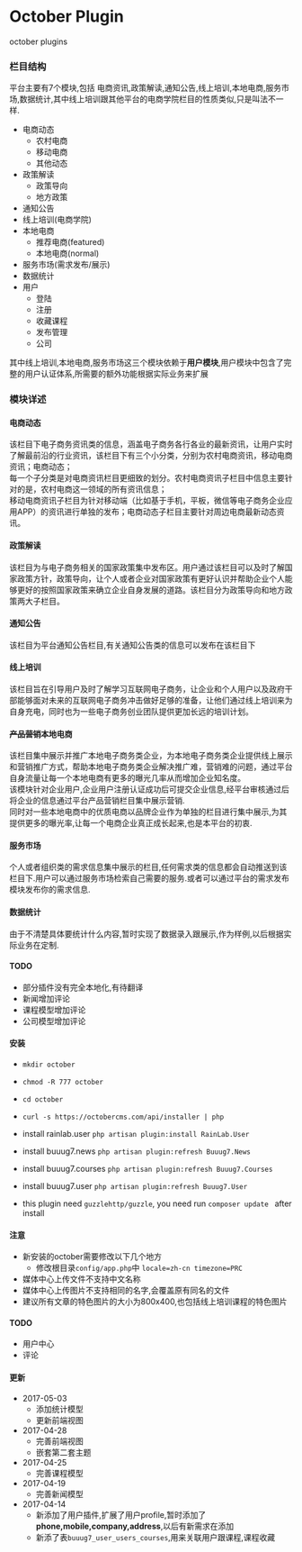 # October Plugin
october plugins


### 栏目结构
平台主要有7个模块,包括 电商资讯,政策解读,通知公告,线上培训,本地电商,服务市场,数据统计,其中线上培训跟其他平台的电商学院栏目的性质类似,只是叫法不一样.

+ 电商动态
    + 农村电商
    + 移动电商
    + 其他动态
+ 政策解读
    - 政策导向
    - 地方政策
+ 通知公告    
+ 线上培训(电商学院)
+ 本地电商
    - 推荐电商(featured)
    - 本地电商(normal)
+ 服务市场(需求发布/展示)
+ 数据统计
+ 用户
    + 登陆
    + 注册
    + 收藏课程
    + 发布管理
    + 公司

其中线上培训,本地电商,服务市场这三个模块依赖于**用户模块**,用户模块中包含了完整的用户认证体系,所需要的额外功能根据实际业务来扩展

### 模块详述
#### 电商动态
该栏目下电子商务资讯类的信息，涵盖电子商务各行各业的最新资讯，让用户实时了解最前沿的行业资讯，该栏目下有三个小分类，分别为农村电商资讯，移动电商资讯；电商动态；  
每一个子分类是对电商资讯栏目更细致的划分。农村电商资讯子栏目中信息主要针对的是，农村电商这一领域的所有资讯信息；  
移动电商资讯子栏目为针对移动端（比如基于手机，平板，微信等电子商务企业应用APP）的资讯进行单独的发布；电商动态子栏目主要针对周边电商最新动态资讯。

#### 政策解读
该栏目为与电子商务相关的国家政策集中发布区。用户通过该栏目可以及时了解国家政策方针，政策导向，让个人或者企业对国家政策有更好认识并帮助企业个人能够更好的按照国家政策来确立企业自身发展的道路。该栏目分为政策导向和地方政策两大子栏目。

#### 通知公告
该栏目为平台通知公告栏目,有关通知公告类的信息可以发布在该栏目下

#### 线上培训
该栏目旨在引导用户及时了解学习互联网电子商务，让企业和个人用户以及政府干部能够面对未来的互联网电子商务冲击做好足够的准备，让他们通过线上培训来为自身充电，同时也为一些电子商务创业团队提供更加长远的培训计划。

#### ~~产品营销~~本地电商
该栏目集中展示并推广本地电子商务类企业，为本地电子商务类企业提供线上展示和营销推广方式，帮助本地电子商务类企业解决推广难，营销难的问题，通过平台自身流量让每一个本地电商有更多的曝光几率从而增加企业知名度。  
该模块针对企业用户,企业用户注册认证成功后可提交企业信息,经平台审核通过后将企业的信息通过平台产品营销栏目集中展示营销.  
同时对一些本地电商中的优质电商以品牌企业作为单独的栏目进行集中展示,为其提供更多的曝光率,让每一个电商企业真正成长起来,也是本平台的初衷.

#### 服务市场
个人或者组织类的需求信息集中展示的栏目,任何需求类的信息都会自动推送到该栏目下.用户可以通过服务市场检索自己需要的服务.或者可以通过平台的需求发布模块发布你的需求信息.

#### 数据统计
由于不清楚具体要统计什么内容,暂时实现了数据录入跟展示,作为样例,以后根据实际业务在定制.

#### TODO
+ 部分插件没有完全本地化,有待翻译
+ 新闻增加评论
+ 课程模型增加评论
+ 公司模型增加评论


#### 安装
+ `mkdir october`
+ `chmod -R 777 october`
+ `cd october`
+ `curl -s https://octobercms.com/api/installer | php`
+ install rainlab.user `php artisan plugin:install RainLab.User`
+ install buuug7.news `php artisan plugin:refresh Buuug7.News`
+ install buuug7.courses `php artisan plugin:refresh Buuug7.Courses`
+ install buuug7.user `php artisan plugin:refresh Buuug7.User`

+ this plugin need `guzzlehttp/guzzle`, you need run `composer update ` after install

#### 注意
+ 新安装的october需要修改以下几个地方
    + 修改根目录`config/app.php`中 `locale=zh-cn timezone=PRC`
+ 媒体中心上传文件不支持中文名称
+ 媒体中心上传图片不支持相同的名字,会覆盖原有同名的文件
+ 建议所有文章的特色图片的大小为800x400,也包括线上培训课程的特色图片

#### TODO
+ 用户中心
+ 评论


#### 更新
+ 2017-05-03
    + 添加统计模型
    + 更新前端视图
+ 2017-04-28
    + 完善前端视图
    + 嵌套第二套主题
+ 2017-04-25
    + 完善课程模型
+ 2017-04-19
    + 完善新闻模型
+ 2017-04-14
    + 新添加了用户插件,扩展了用户profile,暂时添加了**phone,mobile,company,address**,以后有新需求在添加
    + 新添了表`buuug7_user_users_courses`,用来关联用户跟课程,课程收藏
